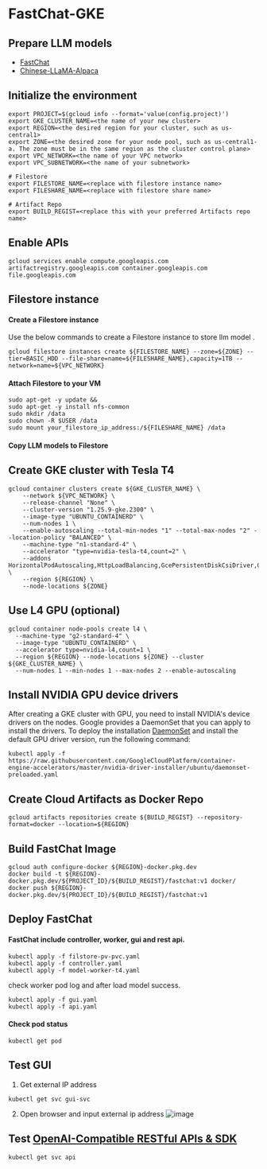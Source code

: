 # FastChat-GKE

## Prepare LLM models
- [FastChat](https://github.com/lm-sys/FastChat#model-weights)
- [Chinese-LLaMA-Alpaca](https://github.com/ymcui/Chinese-LLaMA-Alpaca)

## Initialize the environment
```
export PROJECT=$(gcloud info --format='value(config.project)')
export GKE_CLUSTER_NAME=<the name of your new cluster>
export REGION=<the desired region for your cluster, such as us-central1>
export ZONE=<the desired zone for your node pool, such as us-central1-a. The zone must be in the same region as the cluster control plane>
export VPC_NETWORK=<the name of your VPC network>
export VPC_SUBNETWORK=<the name of your subnetwork>

# Filestore
export FILESTORE_NAME=<replace with filestore instance name>
export FILESHARE_NAME=<replace with filestore share name>

# Artifact Repo
export BUILD_REGIST=<replace this with your preferred Artifacts repo name>
```

## Enable APIs
```
gcloud services enable compute.googleapis.com artifactregistry.googleapis.com container.googleapis.com file.googleapis.com
```

## Filestore instance

#### Create a Filestore instance
Use the below commands to create a Filestore instance to store llm model .
```
gcloud filestore instances create ${FILESTORE_NAME} --zone=${ZONE} --tier=BASIC_HDD --file-share=name=${FILESHARE_NAME},capacity=1TB --network=name=${VPC_NETWORK}
```
#### Attach Filestore to your VM
```
sudo apt-get -y update &&
sudo apt-get -y install nfs-common
sudo mkdir /data
sudo chown -R $USER /data
sudo mount your_filestore_ip_address:/${FILESHARE_NAME} /data
```

#### Copy LLM models to Filestore


## Create GKE cluster with Tesla T4
```
gcloud container clusters create ${GKE_CLUSTER_NAME} \
    --network ${VPC_NETWORK} \
    --release-channel "None" \
    --cluster-version "1.25.9-gke.2300" \
    --image-type "UBUNTU_CONTAINERD" \
    --num-nodes 1 \
    --enable-autoscaling --total-min-nodes "1" --total-max-nodes "2" --location-policy "BALANCED" \
    --machine-type "n1-standard-4" \
    --accelerator "type=nvidia-tesla-t4,count=2" \
    --addons HorizontalPodAutoscaling,HttpLoadBalancing,GcePersistentDiskCsiDriver,GcpFilestoreCsiDriver \
    --region ${REGION} \
    --node-locations ${ZONE}
```

## Use L4 GPU (optional)
```
gcloud container node-pools create l4 \
  --machine-type "g2-standard-4" \
  --image-type "UBUNTU_CONTAINERD" \
  --accelerator type=nvidia-l4,count=1 \
  --region ${REGION} --node-locations ${ZONE} --cluster ${GKE_CLUSTER_NAME} \
  --num-nodes 1 --min-nodes 1 --max-nodes 2 --enable-autoscaling
```

## Install NVIDIA GPU device drivers
After creating a GKE cluster with GPU, you need to install NVIDIA's device drivers on the nodes. Google provides a DaemonSet that you can apply to install the drivers. To deploy the installation [DaemonSet](https://raw.githubusercontent.com/GoogleCloudPlatform/container-engine-accelerators/master/nvidia-driver-installer/ubuntu/daemonset-preloaded.yaml) and install the default GPU driver version, run the following command:
```
kubectl apply -f https://raw.githubusercontent.com/GoogleCloudPlatform/container-engine-accelerators/master/nvidia-driver-installer/ubuntu/daemonset-preloaded.yaml
```


## Create Cloud Artifacts as Docker Repo
```
gcloud artifacts repositories create ${BUILD_REGIST} --repository-format=docker --location=${REGION}
```

## Build FastChat Image
```
gcloud auth configure-docker ${REGION}-docker.pkg.dev
docker build -t ${REGION}-docker.pkg.dev/${PROJECT_ID}/${BUILD_REGIST}/fastchat:v1 docker/
docker push ${REGION}-docker.pkg.dev/${PROJECT_ID}/${BUILD_REGIST}/fastchat:v1
```


## Deploy FastChat
#### FastChat include controller, worker, gui and rest api.
```
kubectl apply -f filstore-pv-pvc.yaml
kubectl apply -f controller.yaml
kubectl apply -f model-worker-t4.yaml
```
check worker pod log and after load model success.
```
kubectl apply -f gui.yaml
kubectl apply -f api.yaml
```


#### Check pod status
```
kubectl get pod
```


## Test GUI
1. Get external IP address
```
kubectl get svc gui-svc
```
2. Open browser and input external ip address
![image](https://github.com/hellof20/fastchat-gke/assets/8756642/b8d7ac9a-ec64-4630-bbcf-47d22566f101)


## Test [OpenAI-Compatible RESTful APIs & SDK](https://github.com/lm-sys/FastChat/blob/05b3bcdea6ac5106e8ef4a57f7f27a36ccaca253/docs/openai_api.md)
```
kubectl get svc api
```
